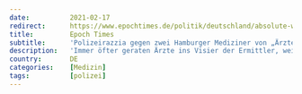 ```yaml
---
date:          2021-02-17
redirect:      https://www.epochtimes.de/politik/deutschland/absolute-willkuer-polizeirazzia-gegen-zwei-hamburger-mediziner-von-aerzte-fuer-aufklaerung-a3449563.html
title:         Epoch Times
subtitle:      'Polizeirazzia gegen zwei Hamburger Mediziner von „Ärzte für Aufklärung“'
description:   'Immer öfter geraten Ärzte ins Visier der Ermittler, weil sie für Patienten Befreiungen von der Maskenpflicht ausgestellt haben. Am 16. Februar wurden zwei Arztpraxen in Hamburg durchsucht - was zu einem Spontanprotest in der Grindelallee führte. Gegenüber der Epoch Times erklären die Ärzte, nach bestem Gewissen gehandelt zu haben.'
country:       DE
categories:    [Medizin]
tags:          [polizei]
---
```

